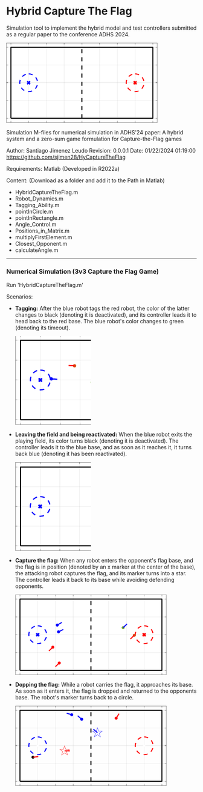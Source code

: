 # Hybrid Capture The Flag
Simulation tool to implement the hybrid model and test controllers submitted as a regular paper to the conference ADHS 2024.

  <img src="https://github.com/sjleudo/HyCaptureTheFlag/blob/main/5.gif" width="400">

Simulation M-files for numerical simulation in ADHS'24 paper: A hybrid system and a zero-sum game
formulation for Capture-the-Flag games 

Author: Santiago Jimenez Leudo
Revision: 0.0.0.1 Date: 01/22/2024 01:19:00
https://github.com/sjimen28/HyCaptureTheFlag

Requirements: Matlab (Developed in R2022a)

Content: (Download as a folder and add it to the Path in Matlab)
  - HybridCaptureTheFlag.m
  - Robot_Dynamics.m
  - Tagging_Ability.m
  - pointInCircle.m
  - pointInRectangle.m
  - Angle_Control.m
  - Positions_in_Matrix.m
  - multiplyFirstElement.m
  - Closest_Opponent.m
  - calculateAngle.m


----------------------------------------------------------------------------
### Numerical Simulation (3v3 Capture the Flag Game)
Run 'HybridCaptureTheFlag.m'

Scenarios:

- **Tagging:** After the blue robot tags the red robot, the color of the latter changes to black (denoting it is deactivated), and its controller leads it to head back to the red base. The blue robot's color changes to green (denoting its timeout).

     <img src="https://github.com/sjleudo/HyCaptureTheFlag/blob/main/Tagging.gif" width="200">

- **Leaving the field and being reactivated:** When the blue robot exits the playing field, its color turns black (denoting it is deactivated). The controller leads it to the blue base, and as soon as it reaches it, it turns back blue (denoting it has been reactivated).
  
    <img src="https://github.com/sjleudo/HyCaptureTheFlag/blob/main/LeavingField-Reactivated.gif" width="200">

- **Capture the flag:** When any robot enters the opponent's flag base, and the flag is in position (denoted by an x marker at the center of the base), the attacking robot captures the flag, and its marker turns into a star. The controller leads it back to its base while avoiding defending opponents.
  
    <img src="https://github.com/sjleudo/HyCaptureTheFlag/blob/main/CaptureTheFlag.gif" width="400">

- **Dopping the flag:** While a robot carries the flag, it approaches its base. As soon as it enters it, the flag is dropped and returned to the opponents base. The robot's marker turns back to a circle. 

    <img src="https://github.com/sjleudo/HyCaptureTheFlag/blob/main/DroppingFlag.gif" width="400">


